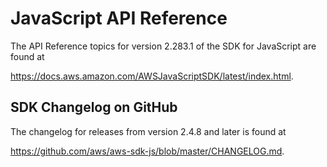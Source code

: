 # JavaScript API Reference<a name="aws-jsdk-reference"></a>

The API Reference topics for version 2\.283\.1 of the SDK for JavaScript are found at

[https://docs\.aws\.amazon\.com/AWSJavaScriptSDK/latest/index\.html](https://docs.aws.amazon.com/AWSJavaScriptSDK/latest/)\.

## SDK Changelog on GitHub<a name="w4aac28b7"></a>

The changelog for releases from version 2\.4\.8 and later is found at

[https://github\.com/aws/aws\-sdk\-js/blob/master/CHANGELOG\.md](https://github.com/aws/aws-sdk-js/blob/master/CHANGELOG.md)\.